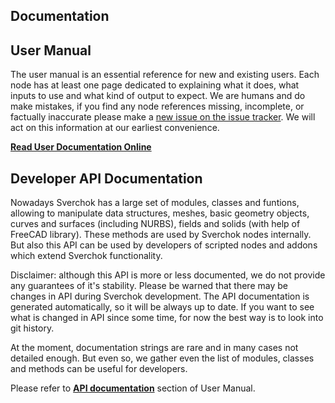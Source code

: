 ## Documentation

## User Manual

The user manual is an essential reference for new and existing users. Each node has at least one page dedicated to explaining what it does, what inputs to use and what kind of output to expect. We are humans and do make mistakes, if you find any node references missing, incomplete, or factually inaccurate please make a [new issue on the issue tracker](https://github.com/nortikin/sverchok/issues). We will act on this information at our earliest convenience.

**[Read User Documentation Online](docs/main.html)**

## Developer API Documentation

Nowadays Sverchok has a large set of modules, classes and funtions, allowing to manipulate data structures, meshes, basic geometry objects, curves and surfaces (including NURBS), fields and solids (with help of FreeCAD library). These methods are used by Sverchok nodes internally. But also this API can be used by developers of scripted nodes and addons which extend Sverchok functionality.

Disclaimer: although this API is more or less documented, we do not provide any guarantees of it's stability. Please be warned that there may be changes in API during Sverchok development. The API documentation is generated automatically, so it will be always up to date. If you want to see what is changed in API since some time, for now the best way is to look into git history.

At the moment, documentation strings are rare and in many cases not detailed enough. But even so, we gather even the list of modules, classes and methods can be useful for developers.

Please refer to **[API documentation](docs/contributing/api_documentation.html)** section of User Manual.

